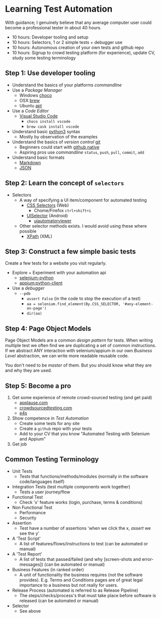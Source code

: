 # Learning Test Automation

With guidance; I genuinely believe that any average computer user could become a professional tester in about 40 hours.

* 10 hours: Developer tooling and setup
* 10 hours: Selectors, 1 or 2 simple tests + debugger use
* 10 hours: Autonomous creation of your own tests and github repo
* 10 hours: Signup to crowd testing platform (for experience), update CV, study some testing terminology


## Step 1: Use developer tooling

* Understand the basics of your platforms _commandline_
* Use a _Package Manager_
    * Windows [choco](https://chocolatey.org/)
    * OSX [brew](https://brew.sh/)
    * Ubuntu [apt](https://help.ubuntu.com/lts/serverguide/apt.html.en)
* Use a _Code Editor_
    * [Visual Studio Code](https://code.visualstudio.com/)
        * `choco install vscode`
        * `brew cask install vscode`
* Understand basic [python3](https://docs.python.org/3/) syntax
    * Mostly by observation of the examples
* Understand the basics of _version control_ [git](https://git-scm.com/)
    * Beginners could start with [github native](https://desktop.github.com/)
    * Aspiring pros use _commandline_ `status`, `push`, `pull`, `commit`, `add`
* Understand basic formats
    * [Markdown](https://github.com/adam-p/markdown-here/wiki/Markdown-Cheatsheet)
    * [JSON](https://www.w3schools.com/js/js_json_syntax.asp)


## Step 2: Learn the concept of `selectors`

* Selectors
    * A way of specifying a UI item/component for automated testing
        * [CSS Selectors](https://www.w3schools.com/cssref/css_selectors.asp) (Web)
            * Chome/Firefox `ctrl+shift+i`
        * [UISelector](https://developer.android.com/reference/android/support/test/uiautomator/UiSelector) (Android)
            * [uiautomatorviewer](https://www.guru99.com/uiautomatorviewer-tutorial.html)
    * Other selector methods exists. I would avoid using these where possible
        * [XPath](https://www.w3schools.com/xml/xpath_intro.asp) (XML)


## Step 3: Construct a few simple basic tests

Create a few tests for a website you visit regularly.

* Explore + Experiment with your automation api
    * [selenium-python](http://selenium-python.readthedocs.io/)
    * [appium:python-client](https://github.com/appium/python-client)
* Use a _debugger_
    * `--pdb`
        * `assert False` (in the code to stop the execution of a test)
        * `aa = selenium.find_element(By.CSS_SELECTOR, '#any-element-on-page')`
        * `dir(aa)`


## Step 4: Page Object Models

Page Object Models are a common _design pattern_ for tests.
When writing multiple test we often find we are duplicating a set of common instructions.
If we abstract ANY interaction with selenium/appium in our own _Business Level_ abstraction, we can write more readable reusable code.

You don't need to be _master_ of them. But you should know what they are and why they are used.


## Step 5: Become a pro

1. Get some experience of remote crowd-sourced testing (and get paid)
    * [applause.com](https://www.applause.com/community/)
    * [crowdsourcedtesting.com](https://crowdsourcedtesting.com/en/freelance-software-testing-jobs)
    * [e4s](http://www.e4s.co.uk/part-time-jobs/online-user-testing-jobs.htm)
2. Show competence in _Test Automation_
    * Create some tests for any site
    * Create a `github` repo with your tests
    * Add to your CV that you know "Automated Testing with Selenium and Appium"
3. Get job


## Common Testing Terminology

* Unit Tests
    * Tests that functions/methods/modules (normally in the software code/languages itself)
* Integration Tests (test multiple components work together)
    * Tests a user journey/flow
* Functional Test
    * Check 'x' feature works (login, purchase, terms & conditions)
* Non Functional Test
    * Performance
    * Security
* Assertion
    * Test have a number of assertions 'when we click the x, _assert_ we see the y'
* A 'Test Script'
    * A list of features/flows/instructions to test (can be automated or manual)
* A 'Test Report'
    * A list of tests that passed/failed (and why [screen-shots and error-messages]) (can be automated or manual)
* Business Features (in ranked order)
    * A unit of functionality the business requires (not the software provides). E.g. Terms and Conditions pages are of great legal importance to a business but not really for users.
* Release Process (automated is referred to as Release Pipeline)
    * The steps/checks/process's that must take place before software is released (can be automated or manual)
* Selector
    * See above
